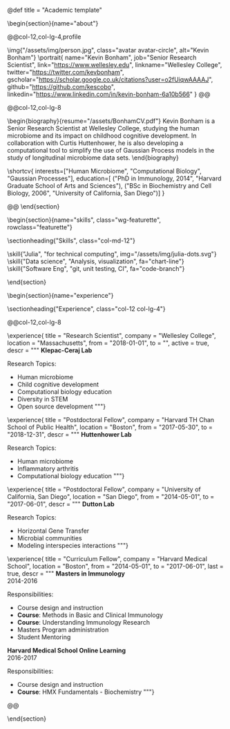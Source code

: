 @def title = "Academic template"

<!-- -----------------
     BIOGRAPHY SECTION
     ----------------- -->

\begin{section}{name="about"}

<!-- LEFT COLUMN -->
@@col-12,col-lg-4,profile

\img{"/assets/img/person.jpg", class="avatar avatar-circle", alt="Kevin Bonham"}
\portrait{
  name="Kevin Bonham",
  job="Senior Research Scientist",
  link="https://www.wellesley.edu",
  linkname="Wellesley College",
  twitter="https://twitter.com/kevbonham",
  gscholar="https://scholar.google.co.uk/citations?user=o2fUiqwAAAAJ",
  github="https://github.com/kescobo",
  linkedin="https://www.linkedin.com/in/kevin-bonham-6a10b566"
}
@@ <!-- end of column -->

<!-- RIGHT COLUMN -->
@@col-12,col-lg-8

\begin{biography}{resume="/assets/BonhamCV.pdf"}
  Kevin Bonham is a Senior Research Scientist at Wellesley College,
  studying the human microbiome and its impact on childhood cognitive development.
  In collaboration with Curtis Huttenhower, he is also developing a computational tool
  to simplify the use of Gaussian Process models in the study of longitudinal microbiome data sets.
\end{biography}

\shortcv{
  interests=["Human Microbiome", "Computational Biology", "Gaussian Processes"],
  education=[
    ("PhD in Immunology, 2014", "Harvard Graduate School of Arts and Sciences"),
    ("BSc in Biochemistry and Cell Biology, 2006", "University of California, San Diego")]
}

@@ <!-- end of column -->
\end{section}

<!-- --------------
     SKILLS SECTION
     -------------- -->

\begin{section}{name="skills", class="wg-featurette", rowclass="featurette"}

\sectionheading{"Skills", class="col-md-12"}

\skill{"Julia", "for technical computing", img="/assets/img/julia-dots.svg"}
\skill{"Data science", "Analysis, visualization", fa="chart-line"}
\skill{"Software Eng", "git, unit testing, CI", fa="code-branch"}

\end{section}


<!-- ------------------
     EXPERIENCE SECTION
     ------------------ -->

\begin{section}{name="experience"}

\sectionheading{"Experience", class="col-12 col-lg-4"}

@@col-12,col-lg-8

\experience{
  title = "Research Scientist",
  company = "Wellesley College",
  location = "Massachusetts",
  from = "2018-01-01",
  to = "",
  active = true,
  descr = """
**Klepac-Ceraj Lab**

Research Topics:

* Human microbiome
* Child cognitive development
* Computational biology education
* Diversity in STEM
* Open source development
"""}

\experience{
  title = "Postdoctoral Fellow",
  company = "Harvard TH Chan School of Public Health",
  location = "Boston",
  from = "2017-05-30",
  to = "2018-12-31",
  descr = """
**Huttenhower Lab**

Research Topics:

* Human microbiome
* Inflammatory arthritis
* Computational biology education
"""}

\experience{
  title = "Postdoctoral Fellow",
  company = "University of California, San Diego",
  location = "San Diego",
  from = "2014-05-01",
  to = "2017-06-01",
  descr = """
**Dutton Lab**

Research Topics:

* Horizontal Gene Transfer
* Microbial communities
* Modeling interspecies interactions
"""}

\experience{
  title = "Curriculum Fellow",
  company = "Harvard Medical School",
  location = "Boston",
  from = "2014-05-01",
  to = "2017-06-01",
  last = true,
  descr = """
**Masters in Immunology**  
2014-2016

Responsibilities:

* Course design and instruction
* **Course**: Methods in Basic and Clinical Immunology
* **Course**: Understanding Immunology Research
* Masters Program administration
* Student Mentoring

**Harvard Medical School Online Learning**  
2016-2017

Responsibilities:

* Course design and instruction
* **Course**: HMX Fundamentals - Biochemistry
"""}

@@

\end{section}

<!-- --------------------
     RECENT POSTS SECTION
     -------------------- -->

<!-- \begin{section}{name="posts", class="wg-pages"} -->

<!-- \sectionheading{"Recent Posts", class="col-12 col-lg-4"} -->

<!-- @@col-12,col-lg-8 -->

<!-- {{recentposts 5}} -->

<!-- @@ -->

<!-- \end{section} -->

<!-- -----------------
     PORTFOLIO SECTION XXX
     ----------------- -->

<!-- -------------
     TALKS SECTION XXX
     ------------- -->

<!-- --------------------
     FEATURED PUB SECTION XXX
     -------------------- -->

<!-- ---------------------------
     RECENT PUBLICATIONS SECTION XXX
     --------------------------- -->
